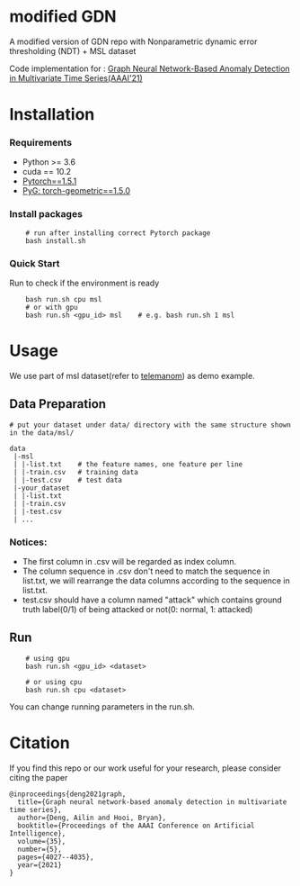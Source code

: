 # modified GDN

A modified version of GDN repo with Nonparametric dynamic error thresholding (NDT) + MSL dataset

Code implementation for : [Graph Neural Network-Based Anomaly Detection in Multivariate Time Series(AAAI'21)](https://arxiv.org/pdf/2106.06947.pdf)


# Installation
### Requirements
* Python >= 3.6
* cuda == 10.2
* [Pytorch==1.5.1](https://pytorch.org/)
* [PyG: torch-geometric==1.5.0](https://pytorch-geometric.readthedocs.io/en/latest/notes/installation.html)

### Install packages
```
    # run after installing correct Pytorch package
    bash install.sh
```

### Quick Start
Run to check if the environment is ready
```
    bash run.sh cpu msl
    # or with gpu
    bash run.sh <gpu_id> msl    # e.g. bash run.sh 1 msl
```


# Usage
We use part of msl dataset(refer to [telemanom](https://github.com/khundman/telemanom)) as demo example. 

## Data Preparation
```
# put your dataset under data/ directory with the same structure shown in the data/msl/

data
 |-msl
 | |-list.txt    # the feature names, one feature per line
 | |-train.csv   # training data
 | |-test.csv    # test data
 |-your_dataset
 | |-list.txt
 | |-train.csv
 | |-test.csv
 | ...

```

### Notices:
* The first column in .csv will be regarded as index column. 
* The column sequence in .csv don't need to match the sequence in list.txt, we will rearrange the data columns according to the sequence in list.txt.
* test.csv should have a column named "attack" which contains ground truth label(0/1) of being attacked or not(0: normal, 1: attacked)

## Run
```
    # using gpu
    bash run.sh <gpu_id> <dataset>

    # or using cpu
    bash run.sh cpu <dataset>
```
You can change running parameters in the run.sh.


# Citation
If you find this repo or our work useful for your research, please consider citing the paper
```
@inproceedings{deng2021graph,
  title={Graph neural network-based anomaly detection in multivariate time series},
  author={Deng, Ailin and Hooi, Bryan},
  booktitle={Proceedings of the AAAI Conference on Artificial Intelligence},
  volume={35},
  number={5},
  pages={4027--4035},
  year={2021}
}
```
